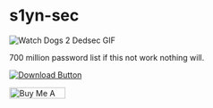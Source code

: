 
# s1yn-sec
![Watch Dogs 2 Dedsec GIF](https://media.tenor.com/h53p0PfuJ50AAAAC/watch-dogs2-dedsec.gif )






700 million password list if this not work nothing will.

[![Download Button](https://img.shields.io/badge/Download-File-blue.svg)](https://drive.google.com/file/d/1GhSNvthBa4UEAN_gPVioLOdMQSdkNQ6u/view?usp=share_link)




<a href="https://www.buymeacoffee.com/crossdefalt" target="_blank"><img src="https://cdn.buymeacoffee.com/buttons/default-orange.png" alt="Buy Me A Coffee" height="20" width="100"></a>

